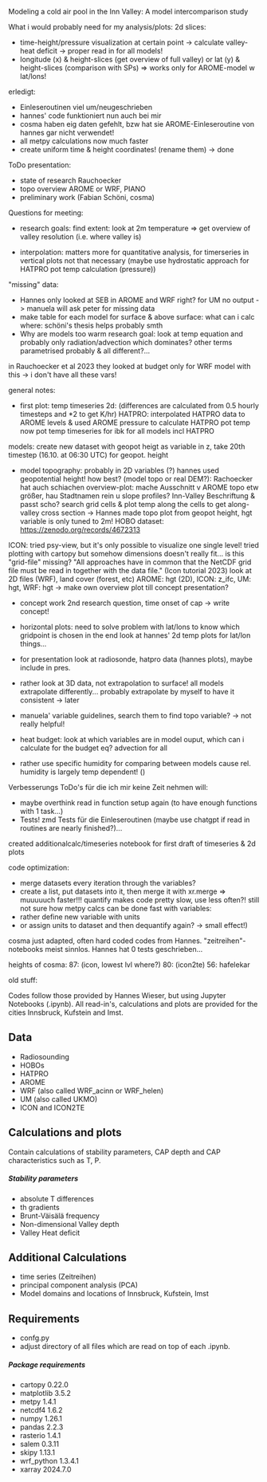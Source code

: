 Modeling a cold air pool in the Inn Valley: A
model intercomparison study

What i would probably need for my analysis/plots:
2d slices: 
- time-height/pressure visualization at certain point -> calculate valley-heat deficit -> proper read in for all models!
- longitude (x) & height-slices (get overview of full valley) or lat (y) & height-slices (comparison with SPs)
=> works only for AROME-model w lat/lons!

erledigt:
- Einleseroutinen viel um/neugeschrieben
- hannes' code funktioniert nun auch bei mir
- cosma haben eig daten gefehlt, bzw hat sie AROME-Einleseroutine von hannes gar nicht verwendet!
- all metpy calculations now much faster
- create uniform time & height coordinates! (rename them) -> done

ToDo presentation:
- state of research Rauchoecker
- topo overview AROME or WRF, PIANO
- preliminary work (Fabian Schöni, cosma)

Questions for meeting: 
- research goals: find extent: look at 2m temperature => get overview of valley resolution (i.e. where valley is)

- interpolation: matters more for quantitative analysis, for timerseries in vertical plots not that necessary (maybe use hydrostatic approach for HATPRO pot temp calculation (pressure))

"missing" data:
- Hannes only looked at SEB in AROME and WRF right? for UM no output -> manuela will ask peter for missing data
- make table for each model for surface & above surface: what can i calc where: schöni's thesis helps probably smth
- Why are models too warm research goal: look at temp equation and probably only radiation/advection which dominates? other terms parametrised probably & all different?...

in Rauchoecker et al 2023 they looked at budget only for WRF model with this -> i don't have all these vars!


general notes:
- first plot: temp timeseries 2d: (differences are calculated from 0.5 hourly timesteps and *2 to get K/hr)
HATPRO: interpolated HATPRO data to AROME levels & used AROME pressure to calculate HATPRO pot temp
now pot temp timeseries for ibk for all models incl HATPRO

models: create new dataset with geopot heigt as variable in z, take 20th timestep (16.10. at 06:30 UTC) for geopot. height
	


- model topography: probably in 2D variables (?) hannes used geopotential height! how best? (model topo or real DEM?): Rachoecker hat auch schiachen overview-plot: mache Ausschnitt v AROME topo etw größer, hau Stadtnamen rein u slope profiles? Inn-Valley Beschriftung & passt scho?
search grid cells & plot temp along the cells to get along-valley cross section -> Hannes made topo plot from geopot height, hgt variable is only tuned to 2m!
HOBO dataset: https://zenodo.org/records/4672313

ICON: tried psy-view, but it's only possible to visualize one single level!
tried plotting with cartopy but somehow dimensions doesn't really fit... is this "grid-file" missing?
"All approaches have in common that the NetCDF
grid file must be read in together with the data file." (Icon tutorial 2023)
look at 2D files (WRF), land cover (forest, etc)
AROME: hgt (2D), ICON: z_ifc, UM: hgt, WRF: hgt
-> make own overview plot till concept presentation?


- concept work 2nd research question, time onset of cap -> write concept!
- horizontal plots: need to solve problem with lat/lons to know which gridpoint is chosen in the end 
look at hannes' 2d temp plots for lat/lon things...
- for presentation look at radiosonde, hatpro data (hannes plots), maybe include in pres.

- rather look at 3D data, not extrapolation to surface! all models extrapolate differently... probably extrapolate by myself to have it consistent -> later
- manuela' variable guidelines, search them to find topo variable? -> not really helpful!
- heat budget: look at which variables are in model ouput, which can i calculate for the budget eq? advection for all
- rather use specific humidity for comparing between models cause rel. humidity is largely temp dependent! ()


Verbesserungs ToDo's für die ich mir keine Zeit nehmen will:
- maybe overthink read in function setup again (to have enough functions with 1 task...)
- Tests! zmd Tests für die Einleseroutinen (maybe use chatgpt if read in routines are nearly finished?)...

created additionalcalc/timeseries notebook for first draft of timeseries & 2d plots

code optimization: 
- merge datasets every iteration through the variables?
- create a list, put datasets into it, then merge it with xr.merge => muuuuuch faster!!! 
quantify makes code pretty slow, use less often?!
still not sure how metpy calcs can be done fast with variables:
- rather define new variable with units
- or assign units to dataset and then dequantify again? -> small effect!)

cosma just adapted, often hard coded codes from Hannes. "zeitreihen"-notebooks meist sinnlos. Hannes hat 0 tests geschrieben...

heights of cosma: 
87: (icon, lowest lvl where?)
80: (icon2te)
56: hafelekar


old stuff:

Codes follow those provided by Hannes Wieser, but using Jupyter Notebooks (.ipynb).
All read-in's, calculations and plots are provided for the cities Innsbruck, Kufstein and Imst.

## Data

* Radiosounding
* HOBOs
* HATPRO
* AROME
* WRF (also called WRF_acinn or WRF_helen)
* UM (also called UKMO)
* ICON and ICON2TE


## Calculations and plots

Contain calculations of stability parameters, CAP depth and CAP characteristics such as T, P.

##### Stability parameters

* absolute T differences
* th gradients
* Brunt-Väisälä frequency
* Non-dimensional Valley depth
* Valley Heat deficit


## Additional Calculations

* time series (Zeitreihen)
* principal component analysis (PCA)
* Model domains and locations of Innsbruck, Kufstein, Imst


## Requirements

* confg.py
* adjust directory of all files which are read on top of each .ipynb.

##### Package requirements

* cartopy 0.22.0
* matplotlib 3.5.2
* metpy 1.4.1
* netcdf4 1.6.2
* numpy 1.26.1
* pandas 2.2.3
* rasterio 1.4.1
* salem 0.3.11
* skipy 1.13.1
* wrf_python 1.3.4.1
* xarray 2024.7.0



